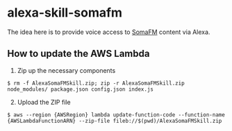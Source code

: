 # alexa-skill-somafm
The idea here is to provide voice access to [SomaFM](http://soma.fm) content via Alexa.

## How to update the AWS Lambda

1. Zip up the necessary components

  ```
  $ rm -f AlexaSomaFMSkill.zip; zip -r AlexaSomaFMSkill.zip node_modules/ package.json config.json index.js
  ```

2. Upload the ZIP file

  ```
  $ aws --region {AWSRegion} lambda update-function-code --function-name {AWSLambdaFunctionARN} --zip-file fileb://$(pwd)/AlexaSomaFMSkill.zip 
  ```
